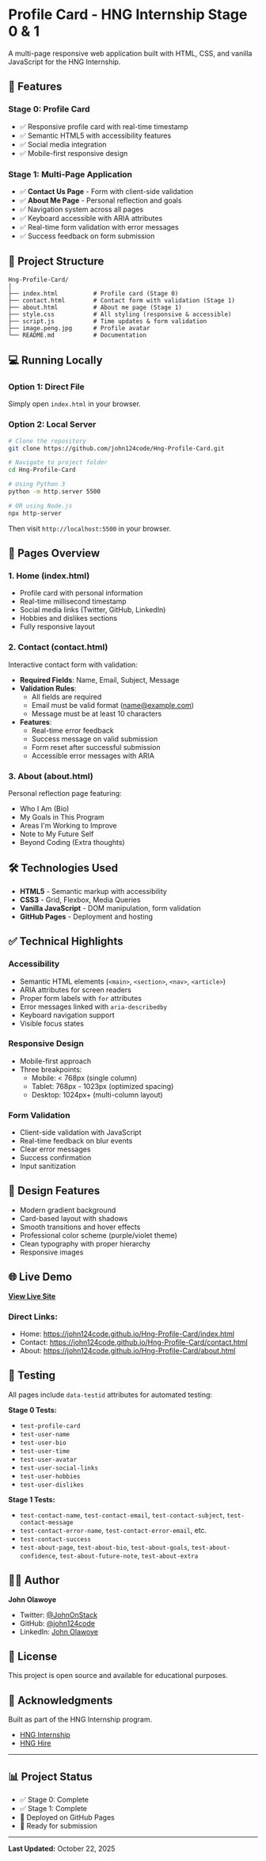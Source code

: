 # Profile Card - HNG Internship Stage 0 & 1

A multi-page responsive web application built with HTML, CSS, and vanilla JavaScript for the HNG Internship.

## 🚀 Features

### Stage 0: Profile Card
- ✅ Responsive profile card with real-time timestamp
- ✅ Semantic HTML5 with accessibility features
- ✅ Social media integration
- ✅ Mobile-first responsive design

### Stage 1: Multi-Page Application
- ✅ **Contact Us Page** - Form with client-side validation
- ✅ **About Me Page** - Personal reflection and goals
- ✅ Navigation system across all pages
- ✅ Keyboard accessible with ARIA attributes
- ✅ Real-time form validation with error messages
- ✅ Success feedback on form submission

## 📁 Project Structure

```
Hng-Profile-Card/
│
├── index.html          # Profile card (Stage 0)
├── contact.html        # Contact form with validation (Stage 1)
├── about.html          # About me page (Stage 1)
├── style.css           # All styling (responsive & accessible)
├── script.js           # Time updates & form validation
├── image.peng.jpg      # Profile avatar
└── README.md           # Documentation
```

## 💻 Running Locally

### Option 1: Direct File
Simply open `index.html` in your browser.

### Option 2: Local Server
```bash
# Clone the repository
git clone https://github.com/john124code/Hng-Profile-Card.git

# Navigate to project folder
cd Hng-Profile-Card

# Using Python 3
python -m http.server 5500

# OR using Node.js
npx http-server
```

Then visit `http://localhost:5500` in your browser.

## 🎯 Pages Overview

### 1. Home (index.html)
- Profile card with personal information
- Real-time millisecond timestamp
- Social media links (Twitter, GitHub, LinkedIn)
- Hobbies and dislikes sections
- Fully responsive layout

### 2. Contact (contact.html)
Interactive contact form with validation:
- **Required Fields**: Name, Email, Subject, Message
- **Validation Rules**:
  - All fields are required
  - Email must be valid format (name@example.com)
  - Message must be at least 10 characters
- **Features**:
  - Real-time error feedback
  - Success message on valid submission
  - Form reset after successful submission
  - Accessible error messages with ARIA

### 3. About (about.html)
Personal reflection page featuring:
- Who I Am (Bio)
- My Goals in This Program
- Areas I'm Working to Improve
- Note to My Future Self
- Beyond Coding (Extra thoughts)

## 🛠️ Technologies Used

- **HTML5** - Semantic markup with accessibility
- **CSS3** - Grid, Flexbox, Media Queries
- **Vanilla JavaScript** - DOM manipulation, form validation
- **GitHub Pages** - Deployment and hosting

## ✅ Technical Highlights

### Accessibility
- Semantic HTML elements (`<main>`, `<section>`, `<nav>`, `<article>`)
- ARIA attributes for screen readers
- Proper form labels with `for` attributes
- Error messages linked with `aria-describedby`
- Keyboard navigation support
- Visible focus states

### Responsive Design
- Mobile-first approach
- Three breakpoints:
  - Mobile: < 768px (single column)
  - Tablet: 768px - 1023px (optimized spacing)
  - Desktop: 1024px+ (multi-column layout)

### Form Validation
- Client-side validation with JavaScript
- Real-time feedback on blur events
- Clear error messages
- Success confirmation
- Input sanitization

## 🎨 Design Features

- Modern gradient background
- Card-based layout with shadows
- Smooth transitions and hover effects
- Professional color scheme (purple/violet theme)
- Clean typography with proper hierarchy
- Responsive images

## 🌐 Live Demo

**[View Live Site](https://john124code.github.io/Hng-Profile-Card/)**

### Direct Links:
- Home: https://john124code.github.io/Hng-Profile-Card/index.html
- Contact: https://john124code.github.io/Hng-Profile-Card/contact.html
- About: https://john124code.github.io/Hng-Profile-Card/about.html

## 🧪 Testing

All pages include `data-testid` attributes for automated testing:

**Stage 0 Tests:**
- `test-profile-card`
- `test-user-name`
- `test-user-bio`
- `test-user-time`
- `test-user-avatar`
- `test-user-social-links`
- `test-user-hobbies`
- `test-user-dislikes`

**Stage 1 Tests:**
- `test-contact-name`, `test-contact-email`, `test-contact-subject`, `test-contact-message`
- `test-contact-error-name`, `test-contact-error-email`, etc.
- `test-contact-success`
- `test-about-page`, `test-about-bio`, `test-about-goals`, `test-about-confidence`, `test-about-future-note`, `test-about-extra`

## 👨‍💻 Author

**John Olawoye**
- Twitter: [@JohnOnStack](https://twitter.com/JohnOnStack)
- GitHub: [@john124code](https://github.com/john124code)
- LinkedIn: [John Olawoye](https://www.linkedin.com/in/john-olawoye-b16657361/)

## 📝 License

This project is open source and available for educational purposes.

## 🙏 Acknowledgments

Built as part of the HNG Internship program.
- [HNG Internship](https://hng.tech/internship)
- [HNG Hire](https://hng.tech/hire)

---

## 📊 Project Status

- ✅ Stage 0: Complete
- ✅ Stage 1: Complete
- 🚀 Deployed on GitHub Pages
- 🎯 Ready for submission

---

**Last Updated:** October 22, 2025